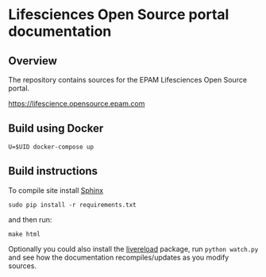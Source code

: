 # Lifesciences Open Source portal documentation

## Overview

The repository contains sources for the EPAM Lifesciences Open Source portal.

https://lifescience.opensource.epam.com

## Build using Docker

    U=$UID docker-compose up

## Build instructions

To compile site install [Sphinx](http://sphinx-doc.org/)

    sudo pip install -r requirements.txt

and then run:

    make html


Optionally you could also install the [livereload](https://livereload.readthedocs.org/en/latest/) package, run
`python watch.py` and see how the documentation recompiles/updates as you modify sources.
